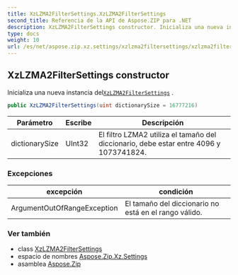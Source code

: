 ```yaml
---
title: XzLZMA2FilterSettings.XzLZMA2FilterSettings
second_title: Referencia de la API de Aspose.ZIP para .NET
description: XzLZMA2FilterSettings constructor. Inicializa una nueva instancia delXzLZMA2FilterSettings .
type: docs
weight: 10
url: /es/net/aspose.zip.xz.settings/xzlzma2filtersettings/xzlzma2filtersettings/
---
```

## XzLZMA2FilterSettings constructor

Inicializa una nueva instancia del[`XzLZMA2FilterSettings`](../) .

```csharp
public XzLZMA2FilterSettings(uint dictionarySize = 16777216)
```

| Parámetro | Escribe | Descripción |
| --- | --- | --- |
| dictionarySize | UInt32 | El filtro LZMA2 utiliza el tamaño del diccionario, debe estar entre 4096 y 1073741824. |

### Excepciones

| excepción | condición |
| --- | --- |
| ArgumentOutOfRangeException | El tamaño del diccionario no está en el rango válido. |

### Ver también

* class [XzLZMA2FilterSettings](../)
* espacio de nombres [Aspose.Zip.Xz.Settings](../../xzlzma2filtersettings/)
* asamblea [Aspose.Zip](../../../)



